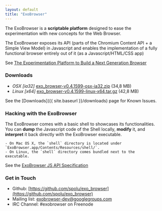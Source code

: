 ```yaml
---
layout: default
title: "ExoBrowser"
---
```



The ExoBrowser is a **scriptable platform** designed to ease the experimentation with new concepts for the Web Browser.

The ExoBrowser exposes its API (parts of the Chromium Content API + a Simple View Model) in Javascript and enables the implementation of a fully functional browser entirely out of it (as a Javascript/HTML/CSS app)

See [The Experimentation Platform to Build a Next Generation Browser](http://breach.cc/2013/09/05/the-experimentation-platform-to-build-a-next-generation-web-browser.html)

### Downloads

- *OSX [ia32]* [exo_browser-v0.4.1599-osx-ia32.zip](http://bit.ly/18cAfBV) (34,8 MB)
- *Linux [x64]* [exo_browser-v0.4.1599-linux-x64.tar.gz](http://bit.ly/HV6hbU) (42,8 MB)

See the [Downloads]({{ site.baseurl }}/downloads) page for Known Issues.

### Hacking with the ExoBrowser

The ExoBrowser comes with a basic shell to showcases its functionalities. You can **dump** the Javascript code of the Shell locally, **modify** it, and **interpret** it back directly with the ExoBrowser executable.

```
- On Mac OS X, the `shell` directory is located under `ExoBrowser.app/Contents/Resources/shell/`.
- On Linux, the `shell` directory comes bundled next to the executable.
```

See the [ExoBrowser JS API Specification](https://github.com/spolu/exo_browser/blob/master/API.md)

### Get in Touch

- Github: [https://github.com/spolu/exo_browser](https://github.com/spolu/exo_browser)
- Mailing list: [exobrowser-dev@googlegroups.com](https://groups.google.com/forum/#!forum/exobrowser-dev)
- IRC Channel: #exobrowser on Freenode

